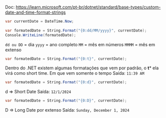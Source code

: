 Doc: https://learn.microsoft.com/pt-br/dotnet/standard/base-types/custom-date-and-time-format-strings

```C#
var currentDate = DateTime.Now;  
  
var formatedDate = String.Format("{0:dd/MM/yyyy}", currentDate);  
Console.WriteLine(formatedDate);
```

`dd ou DD` = dia
`yyyy` = ano completo
`MM` = mês em números
`MMMM` = mês em extenso

```C#
var formatedDate = String.Format("{0:t}", currentDate);
```
Dentro do .NET existem algumas formatações que vem por padrão, 
 o **t*** ela virá como short time. Em que vem somente o tempo
Saída: `11:39 AM`

```C#
var formatedDate = String.Format("{0:d}", currentDate);
```
d => Short Date
Saída: `12/1/2024`

```C#
var formatedDate = String.Format("{0:D}", currentDate);
```
D => Long Date por extenso
Saída: `Sunday, December 1, 2024`